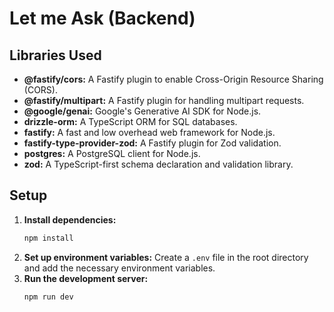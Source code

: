 # Let me Ask (Backend)

## Libraries Used

- **@fastify/cors:** A Fastify plugin to enable Cross-Origin Resource Sharing (CORS).
- **@fastify/multipart:** A Fastify plugin for handling multipart requests.
- **@google/genai:** Google's Generative AI SDK for Node.js.
- **drizzle-orm:** A TypeScript ORM for SQL databases.
- **fastify:** A fast and low overhead web framework for Node.js.
- **fastify-type-provider-zod:** A Fastify plugin for Zod validation.
- **postgres:** A PostgreSQL client for Node.js.
- **zod:** A TypeScript-first schema declaration and validation library.

## Setup

1. **Install dependencies:**
   ```bash
   npm install
   ```
1. **Set up environment variables:**
   Create a `.env` file in the root directory and add the necessary environment variables.
1. **Run the development server:**
   ```bash
   npm run dev
   ```
